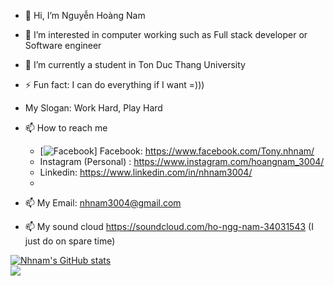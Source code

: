 - 👋 Hi, I’m Nguyễn Hoàng Nam
- 👀 I’m interested in computer working such as Full stack developer or Software engineer
- 🌱 I’m currently a student in Ton Duc Thang University
- ⚡ Fun fact: I can do everything if I want =)))
- My Slogan: Work Hard, Play Hard

- 📫 How to reach me
  +  [![Facebook][1.2]] Facebook: https://www.facebook.com/Tony.nhnam/
  + Instagram (Personal) : https://www.instagram.com/hoangnam_3004/
  + Linkedin: https://www.linkedin.com/in/nhnam3004/
  +
- 📫 My Email: nhnam3004@gmail.com
- 📫 My sound cloud https://soundcloud.com/ho-ngg-nam-34031543 (I just do on spare time)

[1.2]: http://i.imgur.com/wWzX9uB.png

[![Nhnam's GitHub stats](https://github-readme-stats.vercel.app/api?username=nhnam0209&theme=dark)](https://github.com/nhnam0209/github-readme-stats)
<br/>
<img align="center" src="https://github-readme-stats.vercel.app/api/top-langs/?username=nhnam0209&theme=dark" />



